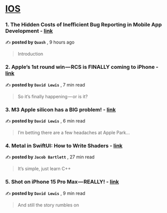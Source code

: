 
<h1><a href=https://medium.com/tag/ios/recommended target="_blank" rel="noopener noreferrer">IOS</a></h1>
<h3>1. The Hidden Costs of Inefficient Bug Reporting in Mobile App Development - <a href=https://medium.com/@helloquash/the-hidden-costs-of-inefficient-bug-reporting-in-mobile-app-development-b0524a9ef4bb?source=tag_recommended_feed---------0-84----------ios----------9b4b5fee_1d15_4e70_85e2_f83364fd5ecb------- target="_blank" rel="noopener noreferrer">link</a></h3>

✍️ **posted by `Quash`** <date> , 9 hours ago</date>

<blockquote>Introduction</blockquote>

<h3>2. Apple’s 1st round win — RCS is FINALLY coming to iPhone - <a href=https://medium.com/macoclock/apples-1st-round-win-rcs-is-finally-coming-to-iphone-0a7804381e12?source=tag_recommended_feed---------1-107----------ios----------9b4b5fee_1d15_4e70_85e2_f83364fd5ecb------- target="_blank" rel="noopener noreferrer">link</a></h3>

✍️ **posted by `David Lewis`** <date> , 7 min read</date>

<blockquote>So it’s finally happening — or is it?</blockquote>

<h3>3. M3 Apple silicon has a BIG problem! - <a href=https://medium.com/macoclock/ll-popim3-apple-silicon-has-a-big-problem-61f8217ad96f?source=tag_recommended_feed---------2-85----------ios----------9b4b5fee_1d15_4e70_85e2_f83364fd5ecb------- target="_blank" rel="noopener noreferrer">link</a></h3>

✍️ **posted by `David Lewis`** <date> , 6 min read</date>

<blockquote>I’m betting there are a few headaches at Apple Park…</blockquote>

<h3>4. Metal in SwiftUI: How to Write Shaders - <a href=https://medium.com/gitconnected/metal-in-swiftui-how-to-write-shaders-b39c283d6523?source=tag_recommended_feed---------3-84----------ios----------9b4b5fee_1d15_4e70_85e2_f83364fd5ecb------- target="_blank" rel="noopener noreferrer">link</a></h3>

✍️ **posted by `Jacob Bartlett`** <date> , 27 min read</date>

<blockquote>It’s simple, just learn C++</blockquote>

<h3>5. Shot on iPhone 15 Pro Max — REALLY! - <a href=https://medium.com/macoclock/shot-on-iphone-15-pro-max-really-13d64e95d5c7?source=tag_recommended_feed---------4-107----------ios----------9b4b5fee_1d15_4e70_85e2_f83364fd5ecb------- target="_blank" rel="noopener noreferrer">link</a></h3>

✍️ **posted by `David Lewis`** <date> , 9 min read</date>

<blockquote>And still the story rumbles on</blockquote>

